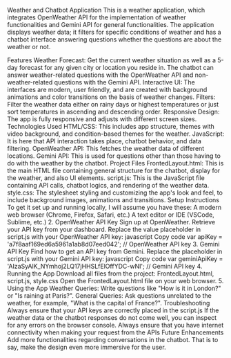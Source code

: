 Weather and Chatbot Application
This is a weather application, which integrates OpenWeather API for the implementation of weather functionalities and Gemini API for general functionalities. The application displays weather data; it filters for specific conditions of weather and has a chatbot interface answering questions whether the questions are about the weather or not.

Features
Weather Forecast: Get the current weather situation as well as a 5-day forecast for any given city or location you reside in.
The chatbot can answer weather-related questions with the OpenWeather API and non-weather-related questions with the Gemini API.
Interactive UI: The interfaces are modern, user friendly, and are created with background animations and color transitions on the basis of weather changes.
Filters: Filter the weather data either on rainy days or highest temperatures or just sort temperatures in ascending and descending order.
Responsive Design: The app is fully responsive and adjusts with different screen sizes.
Technologies Used
HTML/CSS: This includes app structure, themes with video background, and condition-based themes for the weather.
JavaScript: It is here that API interaction takes place, chatbot behavior, and data filtering.
OpenWeather API: This fetches the weather data of different locations.
Gemini API: This is used for questions other than those having to do with the weather by the chatbot.
Project Files
FrontedLayout.html: This is the main HTML file containing general structure for the chatbot, display for the weather, and also UI elements.
script.js: This is the JavaScript file containing API calls, chatbot logics, and rendering of the weather data.
style.css: The stylesheet styling and customizing the app's look and feel, to include background images, animations and transitions.
Setup Instructions
To get it set up and running locally, I will assume you have these:
A modern web browser (Chrome, Firefox, Safari, etc.)
A text editor or IDE (VSCode, Sublime, etc.)
2. OpenWeather API Key
Sign up at OpenWeather.
Retrieve your API key from your dashboard.
Replace the value placeholder in script.js with your OpenWeather API key:
javascript
Copy code
var apiKey = 'a7f8aaf169ed6a5961a1ab8d07eed042'; // OpenWeather API key
3. Gemini API Key
Find how to get an API key from Gemini.
Replace the placeholder in script.js with your Gemini API key:
javascript
Copy code
var geminiApiKey = 'AIzaSyAlK_NYmhoj2LQ17jHHSLfElOffYDC-wNI'; // Gemini API key
4. Running the App
Download all files from the project: FrontedLayout.html, script.js, style.css
Open the FrontedLayout.html file on your web browser.
5. Using the App
Weather Queries: Write questions like "How is it in London?" or "Is raining at Paris?".
General Queries: Ask questions unrelated to the weather, for example, "What is the capital of France?".
Troubleshooting
Always ensure that your API keys are correctly placed in the script.js
If the weather data or the chatbot responses do not come well, you can inspect for any errors on the browser console.
Always ensure that you have internet connectivity when making your request from the APIs
Future Enhancements
Add more functionalities regarding conversations in the chatbot.
That is to say, make the design even more immersive for the user.
